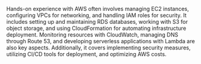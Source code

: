 Hands-on experience with AWS often involves managing EC2 instances, configuring VPCs for networking, and handling IAM roles for security. 
It includes setting up and maintaining RDS databases, working with S3 for object storage, and using CloudFormation for automating infrastructure deployment. 
Monitoring resources with CloudWatch, managing DNS through Route 53, and developing serverless applications with Lambda are also key aspects. 
Additionally, it covers implementing security measures, utilizing CI/CD tools for deployment, and optimizing AWS costs.
